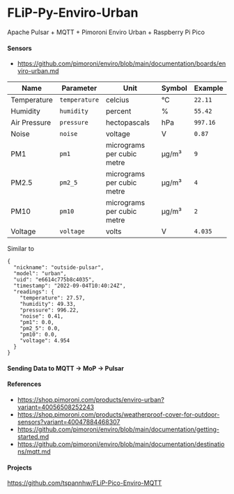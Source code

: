 # FLiP-Py-Enviro-Urban

Apache Pulsar + MQTT + Pimoroni Enviro Urban + Raspberry Pi Pico

#### Sensors

* https://github.com/pimoroni/enviro/blob/main/documentation/boards/enviro-urban.md

|Name|Parameter|Unit|Symbol|Example|
|---|---|---|---|---|
|Temperature|`temperature`|celcius|°C|`22.11`|
|Humidity|`humidity`|percent|%|`55.42`|
|Air Pressure|`pressure`|hectopascals|hPa|`997.16`|
|Noise|`noise`|voltage|V|`0.87`|
|PM1|`pm1`|micrograms per cubic metre|µg/m³|`9`|
|PM2.5|`pm2_5`|micrograms per cubic metre|µg/m³|`4`|
|PM10|`pm10`|micrograms per cubic metre|µg/m³|`2`|
|Voltage|`voltage`|volts|V|`4.035`|

Similar to 

````
{
  "nickname": "outside-pulsar", 
  "model": "urban",
  "uid": "e6614c775b8c4035", 
  "timestamp": "2022-09-04T10:40:24Z", 
  "readings": {
    "temperature": 27.57, 
    "humidity": 49.33, 
    "pressure": 996.22, 
    "noise": 0.41, 
    "pm1": 0.0, 
    "pm2_5": 0.0, 
    "pm10": 0.0, 
    "voltage": 4.954
  }
}
````

#### Sending Data to MQTT -> MoP -> Pulsar

#### References

* https://shop.pimoroni.com/products/enviro-urban?variant=40056508252243
* https://shop.pimoroni.com/products/weatherproof-cover-for-outdoor-sensors?variant=40047884468307
* https://github.com/pimoroni/enviro/blob/main/documentation/getting-started.md
* https://github.com/pimoroni/enviro/blob/main/documentation/destinations/mqtt.md

#### Projects

https://github.com/tspannhw/FLiP-Pico-Enviro-MQTT

